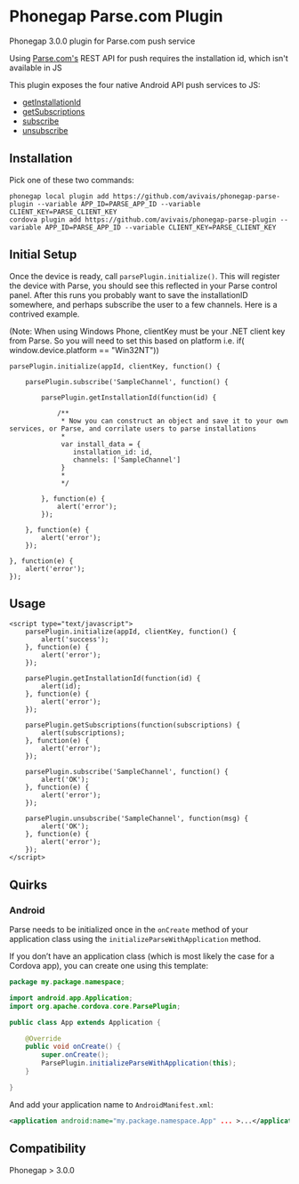Phonegap Parse.com Plugin
=========================

Phonegap 3.0.0 plugin for Parse.com push service

Using [Parse.com's](http://parse.com) REST API for push requires the installation id, which isn't available in JS

This plugin exposes the four native Android API push services to JS:
* <a href="https://www.parse.com/docs/android/api/com/parse/ParseInstallation.html#getInstallationId()">getInstallationId</a>
* <a href="https://www.parse.com/docs/android/api/com/parse/PushService.html#getSubscriptions(android.content.Context)">getSubscriptions</a>
* <a href="https://www.parse.com/docs/android/api/com/parse/PushService.html#subscribe(android.content.Context, java.lang.String, java.lang.Class, int)">subscribe</a>
* <a href="https://www.parse.com/docs/android/api/com/parse/PushService.html#unsubscribe(android.content.Context, java.lang.String)">unsubscribe</a>

Installation
------------

Pick one of these two commands:

```
phonegap local plugin add https://github.com/avivais/phonegap-parse-plugin --variable APP_ID=PARSE_APP_ID --variable CLIENT_KEY=PARSE_CLIENT_KEY
cordova plugin add https://github.com/avivais/phonegap-parse-plugin --variable APP_ID=PARSE_APP_ID --variable CLIENT_KEY=PARSE_CLIENT_KEY
```

Initial Setup
-------------

Once the device is ready, call ```parsePlugin.initialize()```. This will register the device with Parse, you should see this reflected in your Parse control panel. After this runs you probably want to save the installationID somewhere, and perhaps subscribe the user to a few channels. Here is a contrived example.

(Note: When using Windows Phone, clientKey must be your .NET client key from Parse. So you will need to set this based on platform i.e. if( window.device.platform == "Win32NT"))

```
parsePlugin.initialize(appId, clientKey, function() {

	parsePlugin.subscribe('SampleChannel', function() {
		
		parsePlugin.getInstallationId(function(id) {
		
			/**
			 * Now you can construct an object and save it to your own services, or Parse, and corrilate users to parse installations
			 * 
			 var install_data = {
			  	installation_id: id,
			  	channels: ['SampleChannel']
			 }
			 *
			 */

		}, function(e) {
			alert('error');
		});

	}, function(e) {
		alert('error');
	});
	
}, function(e) {
	alert('error');
});

```


Usage
-----
```
<script type="text/javascript">
	parsePlugin.initialize(appId, clientKey, function() {
		alert('success');
	}, function(e) {
		alert('error');
	});
  
	parsePlugin.getInstallationId(function(id) {
		alert(id);
	}, function(e) {
		alert('error');
	});
	
	parsePlugin.getSubscriptions(function(subscriptions) {
		alert(subscriptions);
	}, function(e) {
		alert('error');
	});
	
	parsePlugin.subscribe('SampleChannel', function() {
		alert('OK');
	}, function(e) {
		alert('error');
	});
	
	parsePlugin.unsubscribe('SampleChannel', function(msg) {
		alert('OK');
	}, function(e) {
		alert('error');
	});
</script>
```

Quirks
------

### Android

Parse needs to be initialized once in the `onCreate` method of your application class using the `initializeParseWithApplication` method.

If you don’t have an application class (which is most likely the case for a Cordova app), you can create one using this template:

```java
package my.package.namespace;

import android.app.Application;
import org.apache.cordova.core.ParsePlugin;

public class App extends Application {

    @Override
    public void onCreate() {
        super.onCreate();
        ParsePlugin.initializeParseWithApplication(this);
    }

}
```

And add your application name to `AndroidManifest.xml`:

```xml
<application android:name="my.package.namespace.App" ... >...</application>
```


Compatibility
-------------
Phonegap > 3.0.0
